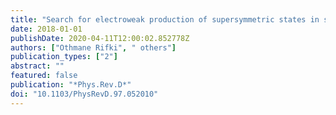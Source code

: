 ```yaml
---
title: "Search for electroweak production of supersymmetric states in scenarios with compressed mass spectra at $sqrts=13$ TeV with the ATLAS detector"
date: 2018-01-01
publishDate: 2020-04-11T12:00:02.852778Z
authors: ["Othmane Rifki", " others"]
publication_types: ["2"]
abstract: ""
featured: false
publication: "*Phys.Rev.D*"
doi: "10.1103/PhysRevD.97.052010"
---
```


